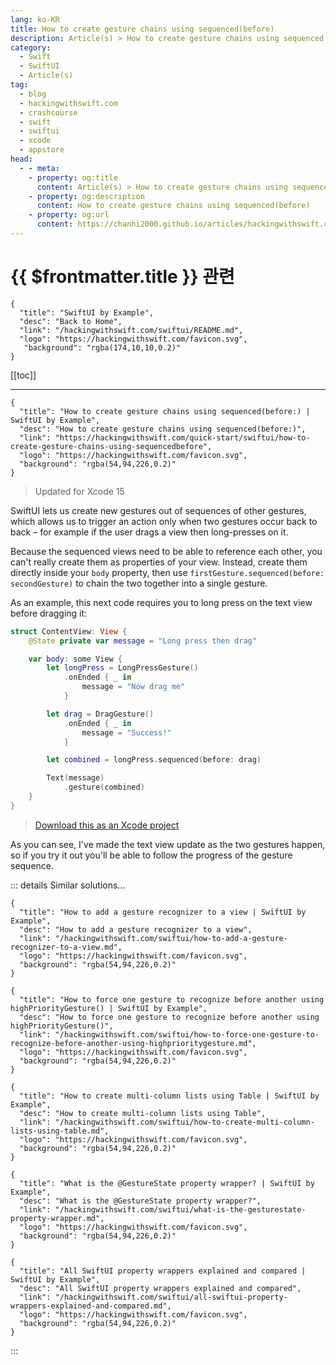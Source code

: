 ```yaml
---
lang: ko-KR
title: How to create gesture chains using sequenced(before)
description: Article(s) > How to create gesture chains using sequenced(before)
category:
  - Swift
  - SwiftUI
  - Article(s)
tag: 
  - blog
  - hackingwithswift.com
  - crashcourse
  - swift
  - swiftui
  - xcode
  - appstore
head:
  - - meta:
    - property: og:title
      content: Article(s) > How to create gesture chains using sequenced(before)
    - property: og:description
      content: How to create gesture chains using sequenced(before)
    - property: og:url
      content: https://chanhi2000.github.io/articles/hackingwithswift.com/swiftui/how-to-create-gesture-chains-using-sequencedbefore.html
---
```


# {{ $frontmatter.title }} 관련

```component VPCard
{
  "title": "SwiftUI by Example",
  "desc": "Back to Home",
  "link": "/hackingwithswift.com/swiftui/README.md",
  "logo": "https://hackingwithswift.com/favicon.svg",
   "background": "rgba(174,10,10,0.2)"
}
```

[[toc]]

---

```component VPCard
{
  "title": "How to create gesture chains using sequenced(before:) | SwiftUI by Example",
  "desc": "How to create gesture chains using sequenced(before:)",
  "link": "https://hackingwithswift.com/quick-start/swiftui/how-to-create-gesture-chains-using-sequencedbefore",
  "logo": "https://hackingwithswift.com/favicon.svg",
  "background": "rgba(54,94,226,0.2)"
}
```

> Updated for Xcode 15

SwiftUI lets us create new gestures out of sequences of other gestures, which allows us to trigger an action only when two gestures occur back to back – for example if the user drags a view then long-presses on it.

Because the sequenced views need to be able to reference each other, you can't really create them as properties of your view. Instead, create them directly inside your `body` property, then use `firstGesture.sequenced(before: secondGesture)` to chain the two together into a single gesture.

As an example, this next code requires you to long press on the text view before dragging it:

```swift
struct ContentView: View {
    @State private var message = "Long press then drag"

    var body: some View {
        let longPress = LongPressGesture()
            .onEnded { _ in
                message = "Now drag me"
            }

        let drag = DragGesture()
            .onEnded { _ in
                message = "Success!"
            }

        let combined = longPress.sequenced(before: drag)

        Text(message)
            .gesture(combined)
    }
}
```

> [<FontIcon icon="fas fa-file-zipper"/>Download this as an Xcode project](https://hackingwithswift.com/files/projects/swiftui/how-to-create-gesture-chains-using-sequenced-before-1.zip)

<VidStack src="https://hackingwithswift.com/img/books/quick-start/swiftui/how-to-create-gesture-chains-using-sequencedbefore-1~dark.mp4 "/>

As you can see, I've made the text view update as the two gestures happen, so if you try it out you'll be able to follow the progress of the gesture sequence.

::: details Similar solutions…

```component VPCard
{
  "title": "How to add a gesture recognizer to a view | SwiftUI by Example",
  "desc": "How to add a gesture recognizer to a view",
  "link": "/hackingwithswift.com/swiftui/how-to-add-a-gesture-recognizer-to-a-view.md",
  "logo": "https://hackingwithswift.com/favicon.svg",
  "background": "rgba(54,94,226,0.2)"
}
```

```component VPCard
{
  "title": "How to force one gesture to recognize before another using highPriorityGesture() | SwiftUI by Example",
  "desc": "How to force one gesture to recognize before another using highPriorityGesture()",
  "link": "/hackingwithswift.com/swiftui/how-to-force-one-gesture-to-recognize-before-another-using-highprioritygesture.md",
  "logo": "https://hackingwithswift.com/favicon.svg",
  "background": "rgba(54,94,226,0.2)"
}
```

```component VPCard
{
  "title": "How to create multi-column lists using Table | SwiftUI by Example",
  "desc": "How to create multi-column lists using Table",
  "link": "/hackingwithswift.com/swiftui/how-to-create-multi-column-lists-using-table.md",
  "logo": "https://hackingwithswift.com/favicon.svg",
  "background": "rgba(54,94,226,0.2)"
}
```

```component VPCard
{
  "title": "What is the @GestureState property wrapper? | SwiftUI by Example",
  "desc": "What is the @GestureState property wrapper?",
  "link": "/hackingwithswift.com/swiftui/what-is-the-gesturestate-property-wrapper.md",
  "logo": "https://hackingwithswift.com/favicon.svg",
  "background": "rgba(54,94,226,0.2)"
}
```

```component VPCard
{
  "title": "All SwiftUI property wrappers explained and compared | SwiftUI by Example",
  "desc": "All SwiftUI property wrappers explained and compared",
  "link": "/hackingwithswift.com/swiftui/all-swiftui-property-wrappers-explained-and-compared.md",
  "logo": "https://hackingwithswift.com/favicon.svg",
  "background": "rgba(54,94,226,0.2)"
}
```

:::

